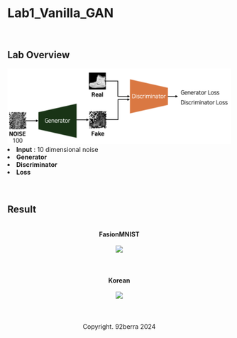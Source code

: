 # Lab1_Vanilla_GAN

<br/>

## Lab Overview

<div align='center'>
    <img src='../figures/overview.png' width='600'/>
</div>

<li><b>Input</b> : 10 dimensional noise</li>
<li><b>Generator</b></li>
<li><b>Discriminator</b></li>
<li><b>Loss</b></li>

<br/>
<br/>

## Result

<br/>

<div align='center'>
    <b>FasionMNIST</b>
</div>

<br/>

<div align='center'>
    <img src='../figures/result_1-4_reduced.gif' width='500'/>
</div>

<br/>
<br/>
<br/>

<div align='center'>
    <b>Korean</b>
</div>

<br/>

<div align='center'>
    <img src='../figures/result_2-2_reduced.gif' width='500'/>
</div>

<br/>
<br/>
<br/>

<div align='center'>
    Copyright. 92berra 2024
</div>


